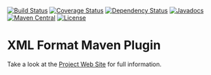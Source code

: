 [![Build Status](https://travis-ci.org/acegi/xml-format-maven-plugin.svg?branch=master)](https://travis-ci.org/acegi/xml-format-maven-plugin)
[![Coverage Status](https://coveralls.io/repos/acegi/xml-format-maven-plugin/badge.svg?branch=master)](https://coveralls.io/r/acegi/xml-format-maven-plugin?branch=master)
[![Dependency Status](https://www.versioneye.com/user/projects/5750e6a091bfda004be923d9/badge.svg?style=flat)](https://www.versioneye.com/user/projects/5750e6a091bfda004be923d9)
[![Javadocs](http://www.javadoc.io/badge/au.com.acegi/xml-format-maven-plugin.svg)](http://www.javadoc.io/doc/au.com.acegi/xml-format-maven-plugin)
[![Maven Central](https://img.shields.io/maven-central/v/au.com.acegi/xml-format-maven-plugin.svg?maxAge=3600)](http://search.maven.org/#search%7Cga%7C1%7Cg%3A%22au.com.acegi%22%20AND%20a%3A%22xml-format-maven-plugin%22)
[![License](https://img.shields.io/hexpm/l/plug.svg?maxAge=2592000)](http://www.apache.org/licenses/LICENSE-2.0.txt)

# XML Format Maven Plugin

Take a look at the [Project Web Site](https://acegi.github.io/xml-format-maven-plugin/)
for full information.
